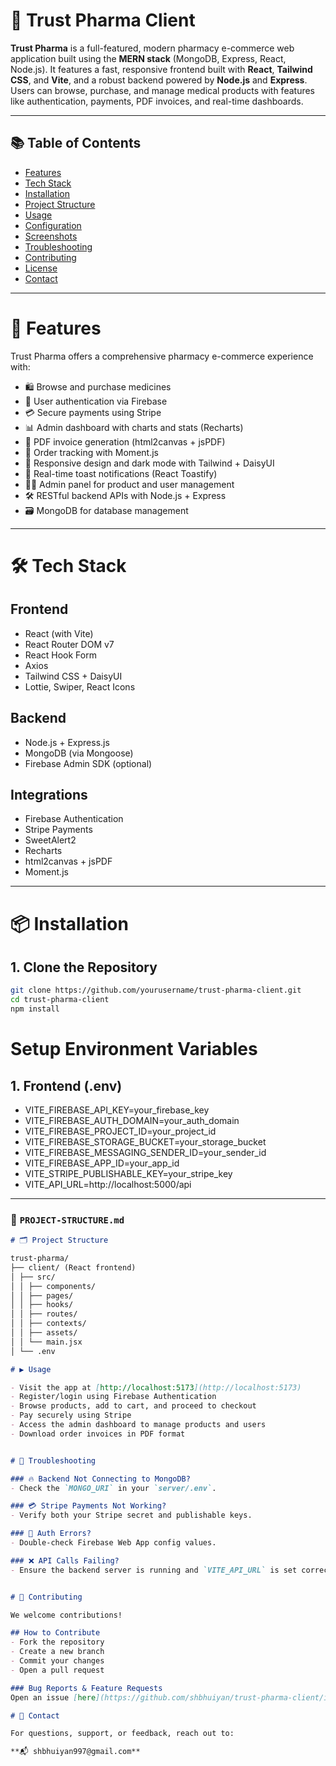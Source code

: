 # 💊 Trust Pharma Client

**Trust Pharma** is a full-featured, modern pharmacy e-commerce web application built using the **MERN stack** (MongoDB, Express, React, Node.js). It features a fast, responsive frontend built with **React**, **Tailwind CSS**, and **Vite**, and a robust backend powered by **Node.js** and **Express**. Users can browse, purchase, and manage medical products with features like authentication, payments, PDF invoices, and real-time dashboards.

---

## 📚 Table of Contents

- [Features](#-features)
- [Tech Stack](#-tech-stack)
- [Installation](#-installation)
- [Project Structure](#-project-structure)
- [Usage](#-usage)
- [Configuration](#-configuration)
- [Screenshots](#-screenshots)
- [Troubleshooting](#-troubleshooting)
- [Contributing](#-contributing)
- [License](#-license)
- [Contact](#-contact)

---

# 🚀 Features

Trust Pharma offers a comprehensive pharmacy e-commerce experience with:

- 🛍️ Browse and purchase medicines
- 🔐 User authentication via Firebase
- 💳 Secure payments using Stripe
- 📊 Admin dashboard with charts and stats (Recharts)
- 📄 PDF invoice generation (html2canvas + jsPDF)
- 📅 Order tracking with Moment.js
- 🌙 Responsive design and dark mode with Tailwind + DaisyUI
- 🔔 Real-time toast notifications (React Toastify)
- 🧑‍💼 Admin panel for product and user management
- 🛠️ RESTful backend APIs with Node.js + Express
- 🗃️ MongoDB for database management

---

# 🛠️ Tech Stack

## Frontend

- React (with Vite)
- React Router DOM v7
- React Hook Form
- Axios
- Tailwind CSS + DaisyUI
- Lottie, Swiper, React Icons

## Backend

- Node.js + Express.js
- MongoDB (via Mongoose)
- Firebase Admin SDK (optional)

## Integrations

- Firebase Authentication
- Stripe Payments
- SweetAlert2
- Recharts
- html2canvas + jsPDF
- Moment.js

---

# 

# 📦 Installation

## 1. Clone the Repository

```bash
git clone https://github.com/yourusername/trust-pharma-client.git
cd trust-pharma-client
npm install
```

# Setup Environment Variables

## 1. Frontend (.env)
- VITE_FIREBASE_API_KEY=your_firebase_key
- VITE_FIREBASE_AUTH_DOMAIN=your_auth_domain
- VITE_FIREBASE_PROJECT_ID=your_project_id
- VITE_FIREBASE_STORAGE_BUCKET=your_storage_bucket
- VITE_FIREBASE_MESSAGING_SENDER_ID=your_sender_id
- VITE_FIREBASE_APP_ID=your_app_id
- VITE_STRIPE_PUBLISHABLE_KEY=your_stripe_key
- VITE_API_URL=http://localhost:5000/api


---

### 📁 `PROJECT-STRUCTURE.md`

```markdown
# 🗂️ Project Structure

trust-pharma/
├── client/ (React frontend)
│ ├── src/
│ │ ├── components/
│ │ ├── pages/
│ │ ├── hooks/
│ │ ├── routes/
│ │ ├── contexts/
│ │ ├── assets/
│ │ └── main.jsx
│ └── .env

# ▶️ Usage

- Visit the app at [http://localhost:5173](http://localhost:5173)
- Register/login using Firebase Authentication
- Browse products, add to cart, and proceed to checkout
- Pay securely using Stripe
- Access the admin dashboard to manage products and users
- Download order invoices in PDF format


# 🧰 Troubleshooting

### 🔥 Backend Not Connecting to MongoDB?
- Check the `MONGO_URI` in your `server/.env`.

### 💳 Stripe Payments Not Working?
- Verify both your Stripe secret and publishable keys.

### 🔐 Auth Errors?
- Double-check Firebase Web App config values.

### ❌ API Calls Failing?
- Ensure the backend server is running and `VITE_API_URL` is set correctly.


# 🤝 Contributing

We welcome contributions!

## How to Contribute
- Fork the repository
- Create a new branch
- Commit your changes
- Open a pull request

### Bug Reports & Feature Requests
Open an issue [here](https://github.com/shbhuiyan/trust-pharma-client/issues)

# 📧 Contact

For questions, support, or feedback, reach out to:

**📬 shbhuiyan997@gmail.com**

